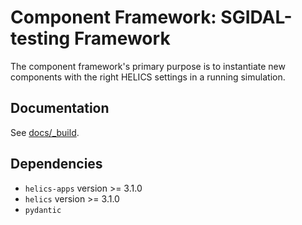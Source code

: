 # Component Framework: SGIDAL-testing Framework

The component framework's primary purpose is to instantiate new components with the right HELICS settings in a running simulation.

## Documentation

See [docs/_build](docs/_build/html/index.html).

## Dependencies

- `helics-apps` version >= 3.1.0 
- `helics` version >= 3.1.0
- `pydantic`
